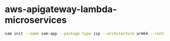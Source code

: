 # aws-apigateway-lambda-microservices

```sh
sam init --name sam-app --package-type zip --architecture arm64 --runtime java21
```